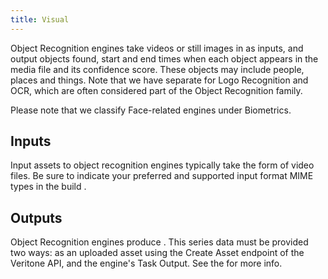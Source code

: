 ```yaml
---
title: Visual
---
```


Object Recognition engines take videos or still images in as inputs, and output objects found, start and end times when each object appears in the media file and its confidence score. These objects may include people, places and things. Note that we have separate  for Logo Recognition and OCR, which are often considered part of the Object Recognition family.

Please note that we classify Face-related engines under Biometrics.

## Inputs

Input assets to object recognition engines typically take the form of video files. Be sure to indicate your preferred and supported input format MIME types in the build .

## Outputs

Object Recognition engines produce . This series data must be provided two ways: as an uploaded asset using the Create Asset endpoint of the Veritone API, and the engine's Task Output. See the  for more info.
